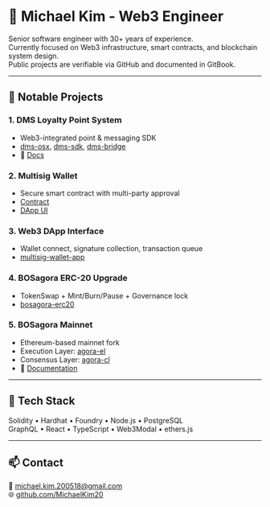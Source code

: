 # 👋 Michael Kim - Web3 Engineer

Senior software engineer with 30+ years of experience.  
Currently focused on Web3 infrastructure, smart contracts, and blockchain system design.  
Public projects are verifiable via GitHub and documented in GitBook.

---

## 🔧 Notable Projects

### 1. DMS Loyalty Point System
- Web3-integrated point & messaging SDK  
- [dms-osx](https://github.com/bosagora/dms-osx), [dms-sdk](https://github.com/bosagora/dms-sdk), [dms-bridge](https://github.com/bosagora/dms-bridge)  
- 📘 [Docs](https://kioscoin.gitbook.io/kios-coin-docs-english)

### 2. Multisig Wallet
- Secure smart contract with multi-party approval  
- [Contract](https://github.com/bosagora/multisig-wallet)  
- [DApp UI](https://github.com/bosagora/multisig-wallet-app)
  
### 3. Web3 DApp Interface
- Wallet connect, signature collection, transaction queue  
- [multisig-wallet-app](https://github.com/bosagora/multisig-wallet-app)
  
### 4. BOSagora ERC-20 Upgrade
- TokenSwap + Mint/Burn/Pause + Governance lock  
- [bosagora-erc20](https://github.com/bosagora/bosagora-erc20)

### 5. BOSagora Mainnet
- Ethereum-based mainnet fork  
- Execution Layer: [agora-el](https://github.com/bosagora/agora-el)  
- Consensus Layer: [agora-cl](https://github.com/bosagora/agora-cl)  
- 📘 [Documentation](https://docs.bosagora.org/en)

---

## 💼 Tech Stack
Solidity • Hardhat • Foundry • Node.js • PostgreSQL  
GraphQL • React • TypeScript • Web3Modal • ethers.js

---

## 📫 Contact
📧 michael.kim.200518@gmail.com  
🌐 [github.com/MichaelKim20](https://github.com/MichaelKim20)
